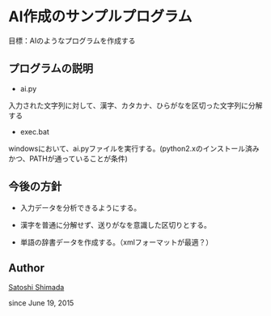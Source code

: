 ﻿# AI作成のサンプルプログラム

目標：AIのようなプログラムを作成する

## プログラムの説明

* ai.py

入力された文字列に対して、漢字、カタカナ、ひらがなを区切った文字列に分解する

* exec.bat

windowsにおいて、ai.pyファイルを実行する。(python2.xのインストール済みかつ、PATHが通っていることが条件)

## 今後の方針

* 入力データを分析できるようにする。

* 漢字を普通に分解せず、送りがなを意識した区切りとする。

* 単語の辞書データを作成する。（xmlフォーマットが最適？）

## Author

[Satoshi Shimada](satoshishimada.github.io)

since June 19, 2015